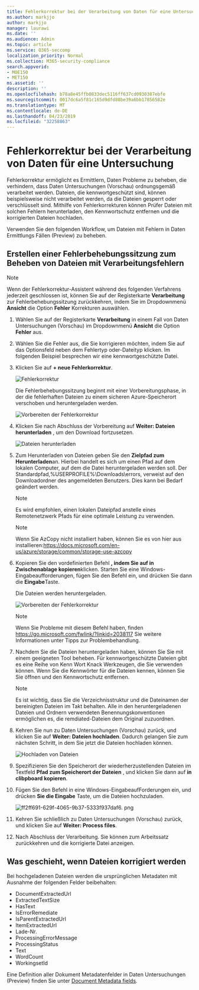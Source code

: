 ```yaml
---
title: Fehlerkorrektur bei der Verarbeitung von Daten für eine Untersuchung
ms.author: markjjo
author: markjjo
manager: laurawi
ms.date: ''
ms.audience: Admin
ms.topic: article
ms.service: O365-seccomp
localization_priority: Normal
ms.collection: M365-security-compliance
search.appverid:
- MOE150
- MET150
ms.assetid: ''
description: ''
ms.openlocfilehash: b78a8e45ffb0833dec5116ff637cd0930387ebfe
ms.sourcegitcommit: 0017dc6a5f81c165d9dfd88be39a6bb17856582e
ms.translationtype: MT
ms.contentlocale: de-DE
ms.lasthandoff: 04/23/2019
ms.locfileid: "32258863"
---
```

# <a name="error-remediation-when-processing-data-for-an-investigation"></a>Fehlerkorrektur bei der Verarbeitung von Daten für eine Untersuchung

Fehlerkorrektur ermöglicht es Ermittlern, Daten Probleme zu beheben, die verhindern, dass Daten Untersuchungen (Vorschau) ordnungsgemäß verarbeitet werden. Dateien, die kennwortgeschützt sind, können beispielsweise nicht verarbeitet werden, da die Dateien gesperrt oder verschlüsselt sind. Mithilfe von Fehlerkorrekturen können Prüfer Dateien mit solchen Fehlern herunterladen, den Kennwortschutz entfernen und die korrigierten Dateien hochladen.

Verwenden Sie den folgenden Workflow, um Dateien mit Fehlern in Daten Ermittlungs Fällen (Preview) zu beheben.

## <a name="creating-an-error-remediation-session-to-remediate-files-with-processing-errors"></a>Erstellen einer Fehlerbehebungssitzung zum Beheben von Dateien mit Verarbeitungsfehlern

>[!NOTE]
>Wenn der Fehlerkorrektur-Assistent während des folgenden Verfahrens jederzeit geschlossen ist, können Sie auf der Registerkarte **Verarbeitung** zur Fehlerbehebungssitzung zurückkehren, indem Sie im Dropdownmenü **Ansicht** die Option **Fehler** Korrekturen auswählen.

1. Wählen Sie auf der Registerkarte **Verarbeitung** in einem Fall von Daten Untersuchungen (Vorschau) im Dropdownmenü **Ansicht** die Option **Fehler** aus.

2. Wählen Sie die Fehler aus, die Sie korrigieren möchten, indem Sie auf das Optionsfeld neben dem Fehlertyp oder-Dateityp klicken.  Im folgenden Beispiel besprechen wir eine kennwortgeschützte Datei.

3. Klicken Sie auf **+ neue Fehlerkorrektur**.

    ![Fehlerkorrektur](../media/8c2faf1a-834b-44fc-b418-6a18aed8b81a.png)

    Die Fehlerbehebungssitzung beginnt mit einer Vorbereitungsphase, in der die fehlerhaften Dateien zu einem sicheren Azure-Speicherort verschoben und heruntergeladen werden.

    ![Vorbereiten der Fehlerkorrektur](../media/390572ec-7012-47c4-a6b6-4cbb5649e8a8.png)

4. Klicken Sie nach Abschluss der Vorbereitung auf **Weiter: Dateien herunterladen** , um den Download fortzusetzen.

    ![Dateien herunterladen](../media/6ac04b09-8e13-414a-9e24-7c75ba586363.png)

5. Zum Herunterladen von Dateien geben Sie den **Zielpfad zum Herunterladen**an. Hierbei handelt es sich um einen Pfad auf dem lokalen Computer, auf dem die Datei heruntergeladen werden soll.  Der Standardpfad,%USERPROFILE%\Downloads\errors, verweist auf den Downloadordner des angemeldeten Benutzers. Dies kann bei Bedarf geändert werden.

    >[!NOTE]
    >Es wird empfohlen, einen lokalen Dateipfad anstelle eines Remotenetzwerk Pfads für eine optimale Leistung zu verwenden.

    > [!NOTE]
    > Wenn Sie AzCopy nicht installiert haben, können Sie es von hier aus installieren:https://docs.microsoft.com/en-us/azure/storage/common/storage-use-azcopy

6. Kopieren Sie den vordefinierten Befehl **, indem Sie auf in Zwischenablage kopieren**klicken. Starten Sie eine Windows-Eingabeaufforderungen, fügen Sie den Befehl ein, und drücken Sie dann die **Eingabe**Taste.  

    Die Dateien werden heruntergeladen.

    ![Vorbereiten der Fehlerkorrektur](../media/f364ab4d-31c5-4375-b69f-650f694a2f69.png)

     > [!NOTE]
     > Wenn Sie Probleme mit diesem Befehl haben, finden https://go.microsoft.com/fwlink/?linkid=2038117 Sie weitere Informationen unter Tipps zur Problembehandlung.

7. Nachdem Sie die Dateien heruntergeladen haben, können Sie Sie mit einem geeigneten Tool beheben. Für kennwortgeschützte Dateien gibt es eine Reihe von Kenn Wort Knack Werkzeugen, die Sie verwenden können. Wenn Sie die Kennwörter für die Dateien kennen, können Sie Sie öffnen und den Kennwortschutz entfernen.
    > [!NOTE]
    > Es ist wichtig, dass Sie die Verzeichnisstruktur und die Dateinamen der bereinigten Dateien im Takt behalten.  Alle in den heruntergeladenen Dateien und Ordnern verwendeten Benennungskonventionen ermöglichen es, die remdiated-Dateien dem Original zuzuordnen.

8. Kehren Sie nun zu Daten Untersuchungen (Vorschau) zurück, und klicken Sie auf **Weiter: Dateien hochladen**.  Dadurch gelangen Sie zum nächsten Schritt, in dem Sie jetzt die Dateien hochladen können.

    ![Hochladen von Dateien](../media/af3d8617-1bab-4ecd-8de0-22e53acba240.png)

9. Spezifizieren Sie den Speicherort der wiederherzustellenden Dateien im Textfeld **Pfad zum Speicherort der Dateien** , und klicken Sie dann auf **in clibpboard kopieren**.

10. Fügen Sie den Befehl in eine Windows-EingabeaufForderungen ein, und drücken **Sie die Eingabe** Taste, um die Dateien hochzuladen.

    ![ff2ff691-629f-4065-9b37-5333f937daf6. png](../media/ff2ff691-629f-4065-9b37-5333f937daf6.png)

11. Kehren Sie schließlich zu Daten Untersuchungen (Vorschau) zurück, und klicken Sie auf **Weiter: Process files**.

12. Nach Abschluss der Verarbeitung.  Sie können zum Arbeitssatz zurückkehren und die korrigierte Datei anzeigen.

## <a name="what-happens-when-files-are-remediated"></a>Was geschieht, wenn Dateien korrigiert werden

Bei hochgeladenen Dateien werden die ursprünglichen Metadaten mit Ausnahme der folgenden Felder beibehalten: 

- DocumentExtractedUrl
- ExtractedTextSize
- HasText
- IsErrorRemediate
- IsParentExtractedUrl
- ItemExtractedUrl
- Lade-Nr.
- ProcessingErrorMessage
- ProcessingStatus
- Text
- WordCount
- WorkingsetId

Eine Definition aller Dokument Metadatenfelder in Daten Untersuchungen (Preview) finden Sie unter [Document Metadata fields](document-metadata-fields.md).